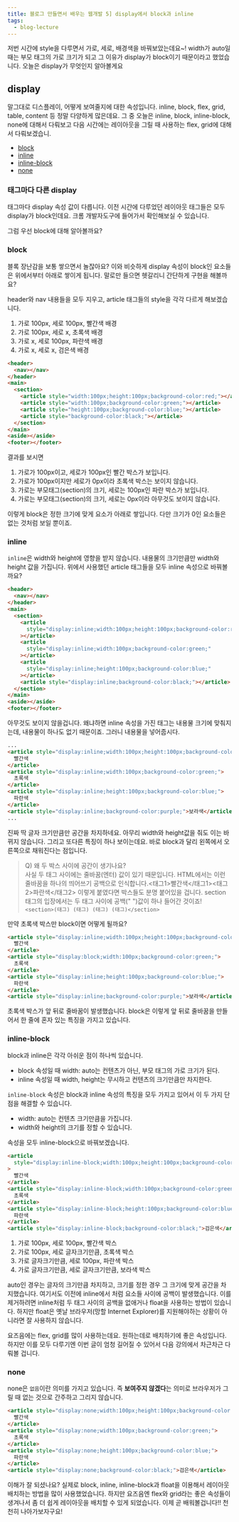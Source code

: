 ```yaml
---
title: 블로그 만들면서 배우는 웹개발 5] display에서 block과 inline
tags:
  - blog-lecture
---
```


저번 시간에 style을 다루면서 가로, 세로, 배경색을 바꿔보았는데요~! width가 auto일 때는 부모 태그의 가로 크기가 되고 그 이유가 display가 block이기 때문이라고 했었습니다. 오늘은 display가 무엇인지 알아볼게요

## display

말그대로 디스플레이, 어떻게 보여줄지에 대한 속성입니다. inline, block, flex, grid, table, content 등 정말 다양하게 많은데요. 그 중 오늘은 inline, block, inline-block, none에 대해서 다뤄보고 다음 시간에는 레이아웃을 그릴 때 사용하는 flex, grid에 대해서 다뤄보겠습니.

- [block](#block)
- [inline](#inline)
- [inline-block](#inline-block)
- [none](#none)

### 태그마다 다른 display

태그마다 display 속성 값이 다릅니다. 이전 시간에 다루었던 레이아웃 태그들은 모두 display가 block인데요. 크롬 개발자도구에 들어가서 확인해보실 수 있습니다.

<post-img src="/images/22/03/24/092206.png"></post-img>

그럼 우선 block에 대해 알아볼까요?

### block

블록 장난감을 보통 쌓으면서 놀잖아요? 이와 비슷하게 display 속성이 block인 요소들은 위에서부터 아래로 쌓이게 됩니다. 말로만 들으면 헷갈리니 간단하게 구현을 해볼까요?

header와 nav 내용들을 모두 지우고, article 태그들의 style을 각각 다르게 해보겠습니다.

1. 가로 100px, 세로 100px, 빨간색 배경
2. 가로 100px, 세로 x, 초록색 배경
3. 가로 x, 세로 100px, 파란색 배경
4. 가로 x, 세로 x, 검은색 배경

```html
<header>
  <nav></nav>
</header>
<main>
  <section>
    <article style="width:100px;height:100px;background-color:red;"></article>
    <article style="width:100px;background-color:green;"></article>
    <article style="height:100px;background-color:blue;"></article>
    <article style="background-color:black;"></article>
  </section>
</main>
<aside></aside>
<footer></footer>
```

<post-img src="/images/22/03/24/133218.png"></post-img>

결과를 보시면

1. 가로가 100px이고, 세로가 100px인 빨간 박스가 보입니다.
2. 가로가 100px이지만 세로가 0px이라 초록색 박스는 보이지 않습니다.
3. 가로는 부모태그(section)의 크기, 세로는 100px인 파란 박스가 보입니다.
4. 가로는 부모태그(section)의 크기, 세로는 0px이라 아무것도 보이지 않습니다.

이렇게 block은 정한 크기에 맞게 요소가 아래로 쌓입니다. 다만 크기가 0인 요소들은 없는 것처럼 보일 뿐이죠.

### inline

`inline`은 width와 height에 영향을 받지 않습니다. 내용물의 크기만큼만 width와 height 값을 가집니다. 위에서 사용했던 article 태그들을 모두 inline 속성으로 바꿔볼까요?

```html
<header>
  <nav></nav>
</header>
<main>
  <section>
    <article
      style="display:inline;width:100px;height:100px;background-color:red;"
    ></article>
    <article
      style="display:inline;width:100px;background-color:green;"
    ></article>
    <article
      style="display:inline;height:100px;background-color:blue;"
    ></article>
    <article style="display:inline;background-color:black;"></article>
  </section>
</main>
<aside></aside>
<footer></footer>
```

아무것도 보이지 않을겁니다. 왜냐하면 inline 속성을 가진 태그는 내용물 크기에 맞춰지는데, 내용물이 하나도 없기 때문이죠. 그러니 내용물을 넣어줍시다.

```html
...
<article style="display:inline;width:100px;height:100px;background-color:red;">
  빨간색
</article>
<article style="display:inline;width:100px;background-color:green;">
  초록색
</article>
<article style="display:inline;height:100px;background-color:blue;">
  파란색
</article>
<article style="display:inline;background-color:purple;">보라색</article>
...
```

<post-img src="/images/22/03/24/221038.png"></post-img>

진짜 딱 글자 크기만큼만 공간을 차지하네요. 아무리 width와 height값을 줘도 이는 바뀌지 않습니다. 그리고 또다른 특징이 하나 보이는데요. 바로 block과 달리 왼쪽에서 오른쪽으로 채워진다는 점입니다.

> Q) 왜 두 박스 사이에 공간이 생기나요?<br>
> 사실 두 태그 사이에는 줄바꿈(엔터) 값이 있기 때문입니다. HTML에서는 이런 줄바꿈을 하나의 띄어쓰기 공백으로 인식합니다.<태그1>빨간색</태그1><태그2>파란색</태그2> 이렇게 붙였다면 박스들도 분명 붙어있을 겁니다. section 태그의 입장에서는 두 태그 사이에 공백(" ")값이 하나 들어간 것이죠! <br> `<section>(태그) (태그) (태그) (태그)</section>`

만약 초록색 박스만 block이면 어떻게 될까요?

```html
<article style="display:inline;width:100px;height:100px;background-color:red;">
  빨간색
</article>
<article style="display:block;width:100px;background-color:green;">
  초록색
</article>
<article style="display:inline;height:100px;background-color:blue;">
  파란색
</article>
<article style="display:inline;background-color:purple;">보라색</article>
```

<post-img src="/images/22/03/24/221110.png"></post-img>

초록색 박스가 앞 뒤로 줄바꿈이 발생했습니다. block은 이렇게 앞 뒤로 줄바꿈을 만들어서 한 줄에 혼자 있는 특징을 가지고 있습니다.

### inline-block

block과 inline은 각각 아쉬운 점이 하나씩 있습니다.

- block 속성일 때 width: auto는 컨텐츠가 아닌, 부모 태그의 가로 크기가 된다.
- inline 속성일 때 width, height는 무시하고 컨텐츠의 크기만큼만 차지한다.

`inline-block` 속성은 block과 inline 속성의 특징을 모두 가지고 있어서 이 두 가지 단점을 해결할 수 있습니다.

- width: auto는 컨텐츠 크기만큼을 가집니다.
- width와 height의 크기를 정할 수 있습니다.

속성을 모두 inline-block으로 바꿔보겠습니다.

```html
<article
  style="display:inline-block;width:100px;height:100px;background-color:red;"
>
  빨간색
</article>
<article style="display:inline-block;width:100px;background-color:green;">
  초록색
</article>
<article style="display:inline-block;height:100px;background-color:blue;">
  파란색
</article>
<article style="display:inline-block;background-color:black;">검은색</article>
```

<post-img src="/images/22/03/24/221555.png"></post-img>

1. 가로 100px, 세로 100px, 빨간색 박스
2. 가로 100px, 세로 글자크기만큼, 초록색 박스
3. 가로 글자크기만큼, 세로 100px, 파란색 박스
4. 가로 글자크기만큼, 세로 글자크기만큼, 보라색 박스

auto인 경우는 글자의 크기만큼 차지하고, 크기를 정한 경우 그 크기에 맞게 공간을 차지했습니다. 여기서도 이전에 inline에서 처럼 요소들 사이에 공백이 발생했습니다. 이를 제거하려면 inline처럼 두 태그 사이의 공백을 없애거나 float을 사용하는 방법이 있습니다. 하지만 float은 옛날 브라우저(망할 Internet Explorer)를 지원해야하는 상황이 아니라면 잘 사용하지 않습니다.

요즈음에는 flex, grid를 많이 사용하는데요. 원하는데로 배치하기에 좋은 속성입니다. 하지만 이를 모두 다루기엔 이번 글이 엄청 길어질 수 있어서 다음 강의에서 차근차근 다뤄볼 겁니다.

### none

none은 `없음`이란 의미를 가지고 있습니다. 즉 **보여주지 않겠다**는 의미로 브라우저가 그릴 때 없는 것으로 간주하고 그리지 않습니다.

```html
<article style="display:none;width:100px;height:100px;background-color:red;">
  빨간색
</article>
<article style="display:none;width:100px;background-color:green;">
  초록색
</article>
<article style="display:none;height:100px;background-color:blue;">
  파란색
</article>
<article style="display:none;background-color:black;">검은색</article>
```

<post-img src="/images/22/03/24/214315.png"></post-img>

이해가 잘 되셨나요? 실제로 block, inline, inline-block과 float을 이용해서 레이아웃 배치하는 방법을 많이 사용했었습니다. 하지만 요즈음엔 flex와 grid라는 좋은 속성들이 생겨나서 좀 더 쉽게 레이아웃을 배치할 수 있게 되었습니다. 이제 곧 배워볼겁니다!! 천천히 나아가보자구요!
